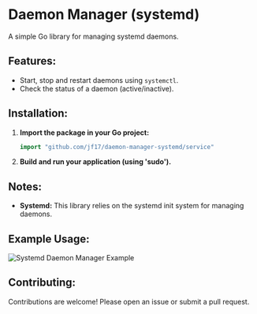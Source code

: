 # Daemon Manager (systemd)

A simple Go library for managing systemd daemons. 

## Features:

* Start, stop and restart daemons using `systemctl`.
* Check the status of a daemon (active/inactive).

## Installation:

1. **Import the package in your Go project:**
   ```go
   import "github.com/jf17/daemon-manager-systemd/service"

2. **Build and run your application (using 'sudo').**

## Notes:

* **Systemd:** This library relies on the systemd init system for managing daemons.


## Example Usage:

![Systemd Daemon Manager Example](image.png)



## Contributing:

Contributions are welcome! Please open an issue or submit a pull request.

